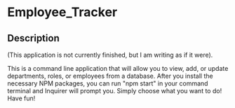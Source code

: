 # Employee_Tracker

## Description 

(This application is not currently finished, but I am writing as if it were).

This is a command line application that will allow you to view, add, or update departments, roles, or employees from a database. After you install the necessary NPM packages, you can run "npm start" in your command terminal and Inquirer will prompt you. Simply choose what you want to do! Have fun!
